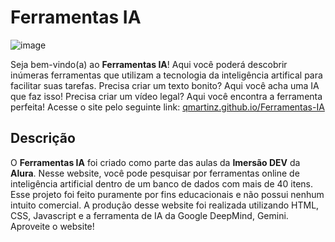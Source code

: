 # Ferramentas IA
![image](https://github.com/user-attachments/assets/82b48c72-722a-4eee-a4cf-3efe467e9071)

Seja bem-vindo(a) ao **Ferramentas IA**! Aqui você poderá descobrir inúmeras ferramentas que utilizam a tecnologia da inteligência artifical para facilitar suas tarefas. Precisa criar um texto bonito? Aqui você acha uma IA que faz isso! Precisa criar um vídeo legal? Aqui você encontra a ferramenta perfeita!
Acesse o site pelo seguinte link: [qmartinz.github.io/Ferramentas-IA](https://qmartinz.github.io/Ferramentas-IA/)

## Descrição
O **Ferramentas IA** foi criado como parte das aulas da **Imersão DEV** da **Alura**. Nesse website, você pode pesquisar por ferramentas online de inteligência artificial dentro de um banco de dados com mais de 40 itens. Esse projeto foi feito puramente por fins educacionais e não possui nenhum intuito comercial.
A produção desse website foi realizada utilizando HTML, CSS, Javascript e a ferramenta de IA da Google DeepMind, Gemini.
Aproveite o website!
